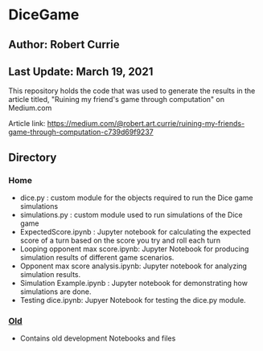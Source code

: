 # DiceGame
## Author: Robert Currie
## Last Update: March 19, 2021

This repository holds the code that was used to generate the results in the article titled, "Ruining my friend's game through computation" on Medium.com

Article link: https://medium.com/@robert.art.currie/ruining-my-friends-game-through-computation-c739d69f9237 

## Directory
### Home
* dice.py : custom module for the objects required to run the Dice game simulations
* simulations.py : custom module used to run simulations of the Dice game
* ExpectedScore.ipynb : Jupyter notebook for calculating the expected score of a turn based on the score you try and roll each turn 
* Looping opponent max score.ipynb: Jupyter Notebook for producing simulation results of different game scenarios. 
* Opponent max score analysis.ipynb: Jupyter notebook for analyzing simulation results. 
* Simulation Example.ipynb : Jupyter notebook for demonstrating how simulations are done.
* Testing dice.ipynb: Jupyer Notebook for testing the dice.py module. 
### [Old](/Old/)
* Contains old development Notebooks and files 


